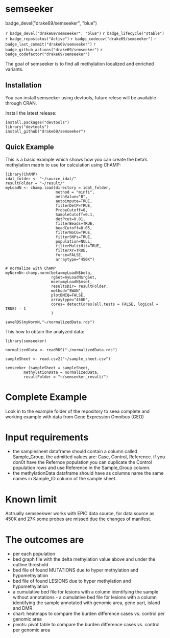 <!-- README.md is generated from README.Rmd. Please edit that file -->

# semseeker
badge_devel("drake69/semseeker", "blue")

<!-- badges: start -->
`r badge_devel("drake69/semseeker", "blue")`
`r badge_lifecycle("stable")`
`r badge_repostatus("Active")`
`r badge_codecov("drake69/semseeker")`
`r badge_last_commit("drake69/semseeker")`
`r badge_github_actions("drake69/semseeker")`
`r badge_codefactor("drake69/semseeker")`
<!-- badges: end -->

The goal of semseeker is to find all methylation localized and enriched
variants.

## Installation

You can install semseeker using devtools, future relese will be
available through CRAN.

Install the latest release:

    install.packages("devtools")
    library("devtools")
    install_github("drake69/semseeker")

## Quick Example

This is a basic example which shows how you can create the beta’s
methylation matrix to use for calculation using ChAMP:


    library(ChAMP)
    idat_folder <- "~/source_idat/"
    resultFolder = "~/result/"
    myLoadN <- champ.load(directory = idat_folder,
                          method = "minfi",
                          methValue="B",
                          autoimpute=TRUE,
                          filterDetP=TRUE,
                          ProbeCutoff=0,
                          SampleCutoff=0.1,
                          detPcut=0.01,
                          filterBeads=TRUE,
                          beadCutoff=0.05,
                          filterNoCG=TRUE,
                          filterSNPs=TRUE,
                          population=NULL,
                          filterMultiHit=TRUE,
                          filterXY=TRUE,
                          force=FALSE,
                          arraytype="450K")

    # normalize with ChAMP
    myNormN<-champ.norm(beta=myLoadN$beta,
                        rgSet=myLoadN$rgSet,
                        mset=myLoadN$mset,
                        resultsDir= resultFolder,
                        method="SWAN",
                        plotBMIQ=FALSE,
                        arraytype="450K",
                        cores= detectCores(all.tests = FALSE, logical = TRUE) - 1
                        )

    saveRDS(myNormN,"~/normalizedData.rds")

This how to obtain the analyzed data:

    library(semseeker)

    normalizedData <- readRDS("~/normalizedData.rds")

    sampleSheet <- read.csv2("~/sample_sheet.csv")

    semseeker (sampleSheet = sampleSheet, 
            methylationData = normalizedData,
            resultFolder = "~/semseeker_result/")

# Complete Example

Look in to the example folder of the repository to seea complete and working example with data from Gene Expression Omnibus (GEO)

# Input requirements
- the samplesheet dataframe should contain a column called Sample_Group, the admitted values are: Case, Control, Reference. if you don0t have the Refernce population you can duplicate the Control population rows and use Reference in the Sample_Group column.
- the methylationData dataframe should have as columns name the same names in Sample_ID column of the sample sheet.

# Known limit

Actrually semseekwer works with EPIC data source, for data source as 450K and 27K some probes are missed due the changes of manifest.

# The outcomes are
<ul>
<li>
per each population
</li>
<li>
bed graph file with the delta methylation value above and under the
outline threshold
</li>
<li>
bed file of found MUTATIONS due to hyper methylation and hypomethylation
</li>
<li>
bed file of found LESIONS due to hyper methylation and hypomethylation
</li>
<li>
a cumulative bed file for lesions with a column identifying the sample
without annotations - a cumulative bed file for lesions with a column
identifying the sample annotated with genomic area, gene part, island
and DMR
</li>
<li>
chart: heatmaps to compare the burden difference cases vs. control per
genomic area
</li>
<li>
pivots: pivot table to compare the burden difference cases vs. control
per genomic area
</li>
</ul>
<!-- What is special about using `README.Rmd` instead of just `README.md`? You can include R chunks like so: -->
<!-- ```{r cars} -->
<!-- summary(cars) -->
<!-- ``` -->
<!-- You'll still need to render `README.Rmd` regularly, to keep `README.md` up-to-date. -->
<!-- You can also embed plots, for example: -->
<!-- ```{r pressure, echo = FALSE} -->
<!-- plot(pressure) -->
<!-- ``` -->
<!-- In that case, don't forget to commit and push the resulting figure files, so they display on GitHub! -->
